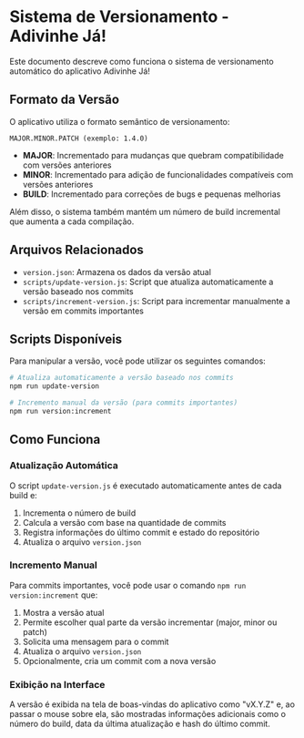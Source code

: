 # Sistema de Versionamento - Adivinhe Já!

Este documento descreve como funciona o sistema de versionamento automático do aplicativo Adivinhe Já!

## Formato da Versão

O aplicativo utiliza o formato semântico de versionamento:

```
MAJOR.MINOR.PATCH (exemplo: 1.4.0)
```

- **MAJOR**: Incrementado para mudanças que quebram compatibilidade com versões anteriores
- **MINOR**: Incrementado para adição de funcionalidades compatíveis com versões anteriores
- **BUILD**: Incrementado para correções de bugs e pequenas melhorias

Além disso, o sistema também mantém um número de build incremental que aumenta a cada compilação.

## Arquivos Relacionados

- `version.json`: Armazena os dados da versão atual
- `scripts/update-version.js`: Script que atualiza automaticamente a versão baseado nos commits
- `scripts/increment-version.js`: Script para incrementar manualmente a versão em commits importantes

## Scripts Disponíveis

Para manipular a versão, você pode utilizar os seguintes comandos:

```bash
# Atualiza automaticamente a versão baseado nos commits
npm run update-version

# Incremento manual da versão (para commits importantes)
npm run version:increment
```

## Como Funciona

### Atualização Automática

O script `update-version.js` é executado automaticamente antes de cada build e:

1. Incrementa o número de build
2. Calcula a versão com base na quantidade de commits
3. Registra informações do último commit e estado do repositório
4. Atualiza o arquivo `version.json`

### Incremento Manual

Para commits importantes, você pode usar o comando `npm run version:increment` que:

1. Mostra a versão atual
2. Permite escolher qual parte da versão incrementar (major, minor ou patch)
3. Solicita uma mensagem para o commit
4. Atualiza o arquivo `version.json`
5. Opcionalmente, cria um commit com a nova versão

### Exibição na Interface

A versão é exibida na tela de boas-vindas do aplicativo como "vX.Y.Z" e, ao passar o mouse sobre ela, são mostradas informações adicionais como o número do build, data da última atualização e hash do último commit. 